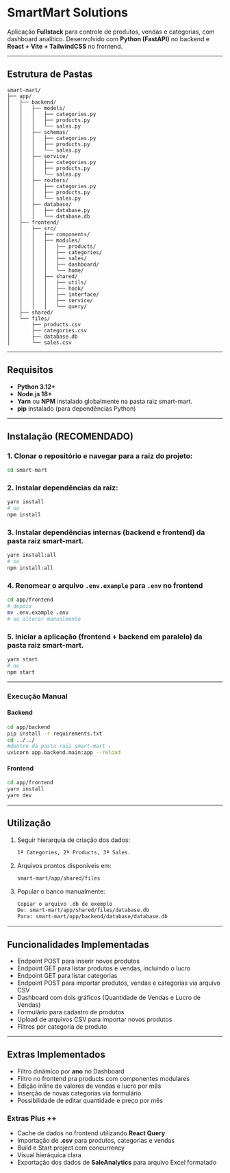 # SmartMart Solutions

Aplicação **Fullstack** para controle de produtos, vendas e categorias, com dashboard analítico.
Desenvolvido com **Python (FastAPI)** no backend e **React + Vite + TailwindCSS** no frontend.

---

## Estrutura de Pastas

```plaintext
smart-mart/
├── app/
│   ├── backend/
│   │   ├── models/
│   │   │   ├── categories.py
│   │   │   ├── products.py
│   │   │   └── sales.py
│   │   ├── schemas/
│   │   │   ├── categories.py
│   │   │   ├── products.py
│   │   │   └── sales.py
│   │   ├── service/
│   │   │   ├── categories.py
│   │   │   ├── products.py
│   │   │   └── sales.py
│   │   ├── routers/
│   │   │   ├── categories.py
│   │   │   ├── products.py
│   │   │   └── sales.py
│   │   ├── database/
│   │   │   ├── database.py
│   │   │   └── database.db
│   ├── frontend/
│   │   ├── src/
│   │   │   ├── components/
│   │   │   ├── modules/
│   │   │   │   ├── products/
│   │   │   │   ├── categories/
│   │   │   │   ├── sales/
│   │   │   │   ├── dashboard/
│   │   │   │   └── home/
│   │   │   ├── shared/
│   │   │   │   ├── utils/
│   │   │   │   ├── hook/
│   │   │   │   ├── interface/
│   │   │   │   ├── service/
│   │   │   │   └── query/
│   ├── shared/
│   └── files/
│       ├── products.csv
│       ├── categories.csv
│       ├── database.db
│       └── sales.csv
```

---

## Requisitos

- **Python 3.12+**
- **Node.js 18+**
- **Yarn** ou **NPM** instalado globalmente na pasta raiz smart-mart.
- **pip** instalado (para dependências Python)

---

## Instalação (RECOMENDADO)

### 1. Clonar o repositório e navegar para a raiz do projeto:

```bash
cd smart-mart
```

### 2. Instalar dependências da raiz:

```bash
yarn install
# ou
npm install
```

### 3. Instalar dependências internas (backend e frontend) da pasta raiz smart-mart.

```bash
yarn install:all
# ou
npm install:all
```

### 4. Renomear o arquivo `.env.example` para `.env` no frontend

```bash
cd app/frontend
# depois
mv .env.example .env
# ou alterar manualmente
```

### 5. Iniciar a aplicação (frontend + backend em paralelo) da pasta raiz smart-mart.

```bash
yarn start
# ou
npm start
```

---

### Execução Manual

#### Backend

```bash
cd app/backend
pip install -r requirements.txt
cd ../../
#dentro da pasta raiz smart-mart ↓
uvicorn app.backend.main:app --reload
```

#### Frontend

```bash
cd app/frontend
yarn install
yarn dev
```

---

## Utilização

1. Seguir hierarquia de criação dos dados:

   ```bash
   1ª Categories, 2ª Products, 3ª Sales.
   ```

2. Arquivos prontos disponíveis em:

   ```bash
   smart-mart/app/shared/files
   ```

3. Popular o banco manualmente:
   ```bash
   Copiar o arquivo .db de exemplo
   De: smart-mart/app/shared/files/database.db
   Para: smart-mart/app/backend/database/database.db
   ```

---

## Funcionalidades Implementadas

- Endpoint POST para inserir novos produtos
- Endpoint GET para listar produtos e vendas, incluindo o lucro
- Endpoint GET para listar categorias
- Endpoint POST para importar produtos, vendas e categorias via arquivo CSV
- Dashboard com dois gráficos (Quantidade de Vendas e Lucro de Vendas)
- Formulário para cadastro de produtos
- Upload de arquivos CSV para importar novos produtos
- Filtros por categoria de produto

---

## Extras Implementados

- Filtro dinâmico por **ano** no Dashboard
- Filtro no frontend pra products com componentes modulares
- Edição inline de valores de vendas e lucro por mês
- Inserção de novas categorias via formulário
- Possibilidade de editar quantidade e preço por mês

### Extras Plus ++

- Cache de dados no frontend utilizando **React Query**
- Importação de **.csv** para produtos, categorias e vendas
- Build e Start project com concurrency
- Visual hieráquica clara
- Exportação dos dados de **SaleAnalytics** para arquivo Excel formatado
